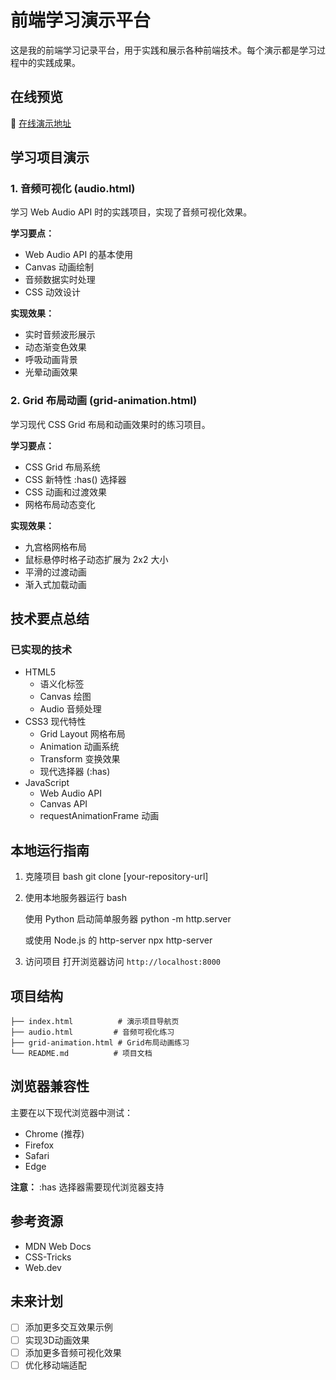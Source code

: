 # 前端学习演示平台

这是我的前端学习记录平台，用于实践和展示各种前端技术。每个演示都是学习过程中的实践成果。

## 在线预览

🔗 [在线演示地址](https://demo.yinjiajun.cn/index.html)

## 学习项目演示

### 1. 音频可视化 (audio.html)

学习 Web Audio API 时的实践项目，实现了音频可视化效果。

**学习要点：**

- Web Audio API 的基本使用
- Canvas 动画绘制
- 音频数据实时处理
- CSS 动效设计

**实现效果：**

- 实时音频波形展示
- 动态渐变色效果
- 呼吸动画背景
- 光晕动画效果

### 2. Grid 布局动画 (grid-animation.html)

学习现代 CSS Grid 布局和动画效果时的练习项目。

**学习要点：**

- CSS Grid 布局系统
- CSS 新特性 :has() 选择器
- CSS 动画和过渡效果
- 网格布局动态变化

**实现效果：**

- 九宫格网格布局
- 鼠标悬停时格子动态扩展为 2x2 大小
- 平滑的过渡动画
- 渐入式加载动画

## 技术要点总结

### 已实现的技术

- HTML5
  - 语义化标签
  - Canvas 绘图
  - Audio 音频处理
- CSS3 现代特性
  - Grid Layout 网格布局
  - Animation 动画系统
  - Transform 变换效果
  - 现代选择器 (:has)
- JavaScript
  - Web Audio API
  - Canvas API
  - requestAnimationFrame 动画

## 本地运行指南

1. 克隆项目
   bash
   git clone [your-repository-url]

2. 使用本地服务器运行
   bash

   使用 Python 启动简单服务器
   python -m http.server

   或使用 Node.js 的 http-server
   npx http-server

3. 访问项目
打开浏览器访问 `http://localhost:8000`

## 项目结构

```
├── index.html          # 演示项目导航页
├── audio.html         # 音频可视化练习
├── grid-animation.html # Grid布局动画练习
└── README.md          # 项目文档
```

## 浏览器兼容性

主要在以下现代浏览器中测试：
- Chrome (推荐)
- Firefox
- Safari
- Edge

**注意：** :has 选择器需要现代浏览器支持

## 参考资源

- MDN Web Docs
- CSS-Tricks
- Web.dev

## 未来计划

- [ ] 添加更多交互效果示例
- [ ] 实现3D动画效果
- [ ] 添加更多音频可视化效果
- [ ] 优化移动端适配

